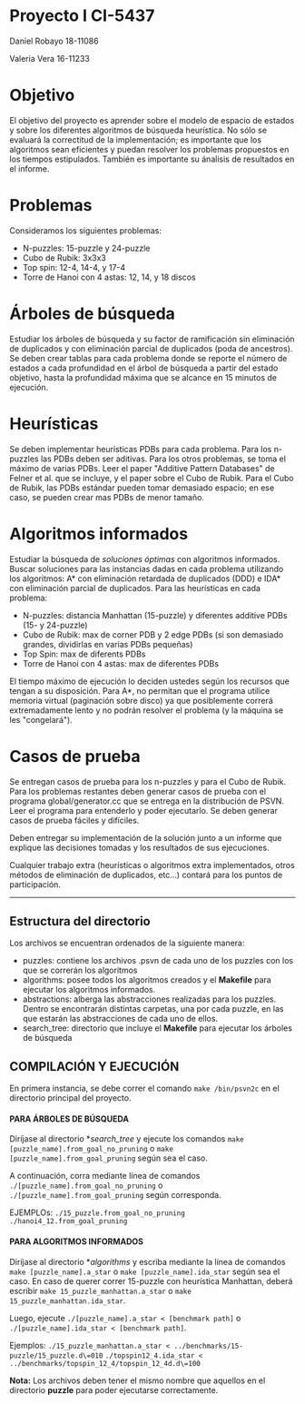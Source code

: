 # Proyecto I CI-5437

Daniel Robayo 18-11086


Valeria Vera 16-11233

# Objetivo

El objetivo del proyecto es aprender sobre el modelo de espacio de estados y sobre
los diferentes algoritmos de b&uacute;squeda heur&iacute;stica. No s&oacute;lo se
evaluar&aacute; la correctitud de la implementaci&oacute;n; es importante que los
algoritmos sean eficientes y puedan resolver los problemas propuestos en los
tiempos estipulados. Tambi&eacute;n es importante su &aacute;nalisis de resultados en el informe.

# Problemas

Consideramos los siguientes problemas:
* N-puzzles: 15-puzzle y 24-puzzle
* Cubo de Rubik: 3x3x3
* Top spin: 12-4, 14-4, y 17-4
* Torre de Hanoi con 4 astas: 12, 14, y 18 discos

# &Aacute;rboles de b&uacute;squeda

Estudiar los &aacute;rboles de b&uacute;squeda y su factor de ramificaci&oacute;n sin
eliminaci&oacute;n de duplicados y con eliminaci&oacute;n parcial de duplicados (poda de ancestros).
Se deben crear tablas para cada problema donde se reporte el n&uacute;mero de estados
a cada profundidad en el &aacute;rbol de b&uacute;squeda a partir del estado objetivo,
hasta la profundidad m&aacute;xima que se alcance en 15 minutos de ejecuci&oacute;n.

# Heur&iacute;sticas

Se deben implementar heur&iacute;sticas PDBs para cada problema. Para los n-puzzles
las PDBs deben ser aditivas. Para los otros problemas, se toma el m&aacute;ximo de
varias PDBs. Leer el paper "Additive Pattern Databases" de Felner et al. que se
incluye, y el paper sobre el Cubo de Rubik. Para el Cubo de Rubik, las PDBs 
est&aacute;ndar pueden tomar demasiado espacio; en ese caso, se pueden crear mas
PDBs de menor tama&ntilde;o.

# Algoritmos informados

Estudiar la b&uacute;squeda de *soluciones &oacute;ptimas* con algoritmos informados.
Buscar soluciones para las instancias dadas en cada problema utilizando los algoritmos:
A* con eliminaci&oacute;n retardada de duplicados (DDD) e IDA* con eliminaci&oacute;n
parcial de duplicados. Para las heur&iacute;sticas en cada problema:
* N-puzzles: distancia Manhattan (15-puzzle) y diferentes additive PDBs (15- y 24-puzzle)
* Cubo de Rubik: max de corner PDB y 2 edge PDBs (si son demasiado grandes, dividirlas en varias PDBs peque&ntilde;as)
* Top Spin: max de diferents PDBs
* Torre de Hanoi con 4 astas: max de diferentes PDBs

El tiempo m&aacute;ximo de ejecuci&oacute;n lo deciden ustedes seg&uacute;n los
recursos que tengan a su disposici&oacute;n. Para A*, no permitan que el programa
utilice memoria virtual (paginaci&oacute;n sobre disco) ya que posiblemente correr&aacute; extremadamente
lento y no podr&aacute;n resolver el problema (y la m&aacute;quina se les "congelar&aacute;").

# Casos de prueba

Se entregan casos de prueba para los n-puzzles y para el Cubo de Rubik. Para los
problemas restantes deben generar casos de prueba con el programa global/generator.cc
que se entrega en la distribuci&oacute;n de PSVN. Leer el programa para entenderlo
y poder ejecutarlo. Se deben generar casos de prueba f&aacute;ciles y dif&iacute;ciles.

Deben entregar su implementación de la solución junto a un informe que explique las decisiones tomadas y los resultados de sus ejecuciones.

Cualquier trabajo extra (heurísticas o algoritmos extra implementados, otros métodos de eliminación de duplicados, etc...) contará para los puntos de participación.

- - - - -

## Estructura del directorio
Los archivos se encuentran ordenados de la siguiente manera:
- puzzles: contiene los archivos .psvn de cada uno de los puzzles con los que se correrán los algoritmos
- algorithms: posee todos los algoritmos creados y el **Makefile** para ejecutar los algoritmos informados.
- abstractions: alberga las abstracciones realizadas para los puzzles. Dentro se encontrarán distintas carpetas, una por cada puzzle, en las que estarán las abstracciones de cada uno de ellos.
- search_tree: directorio que incluye el **Makefile** para ejecutar los árboles de búsqueda

## COMPILACIÓN Y EJECUCIÓN

En primera instancia, se debe correr el comando ```make /bin/psvn2c``` en el directorio principal del proyecto.

#### PARA ÁRBOLES DE BÚSQUEDA
Diríjase al directorio **search_tree* y ejecute los comandos ```make [puzzle_name].from_goal_no_pruning``` o ```make [puzzle_name].from_goal_pruning``` según sea el caso.

A continuación, corra mediante línea de comandos ```./[puzzle_name].from_goal_no_pruning``` o ```./[puzzle_name].from_goal_pruning``` según corresponda.

EJEMPLOs:
```./15_puzzle.from_goal_no_pruning```
```./hanoi4_12.from_goal_pruning```

#### PARA ALGORITMOS INFORMADOS
Diríjase al directorio **algorithms* y escriba mediante la línea de comandos ```make [puzzle_name].a_star``` o ```make [puzzle_name].ida_star``` según sea el caso.
En caso de querer correr 15-puzzle con heurística Manhattan, deberá escribir ```make 15_puzzle_manhattan.a_star``` o ```make 15_puzzle_manhattan.ida_star```.

Luego, ejecute ```./[puzzle_name].a_star < [benchmark path]``` o ```./[puzzle_name].ida_star < [benchmark path]```.

Ejemplos:
```./15_puzzle_manhattan.a_star < ../benchmarks/15-puzzle/15_puzzle.d\=010```
```./topspin12_4.ida_star < ../benchmarks/topspin_12_4/topspin_12_4d.d\=100```

**Nota:** Los archivos deben tener el mismo nombre que aquellos en el directorio **puzzle** para poder ejecutarse correctamente.
